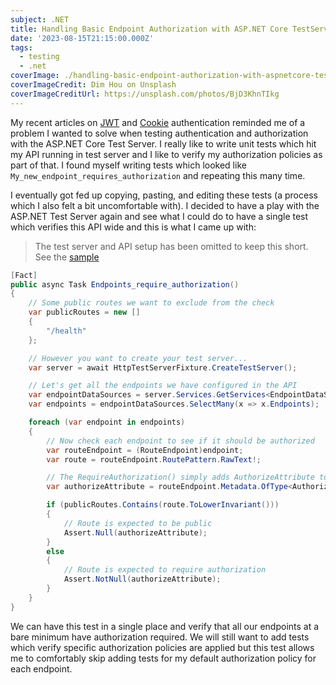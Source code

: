 ```yaml
---
subject: .NET
title: Handling Basic Endpoint Authorization with ASP.NET Core TestServer
date: '2023-08-15T21:15:00.000Z'
tags:
  - testing
  - .net
coverImage: ./handling-basic-endpoint-authorization-with-aspnetcore-testserver.jpg
coverImageCredit: Dim Hou on Unsplash
coverImageCreditUrl: https://unsplash.com/photos/BjD3KhnTIkg
---
```


My recent articles on [JWT](handling-jwt-authentication-with-aspnetcore-testserver/) and
[Cookie](handling-cookie-authentication-with-aspnetcore-testserver/) authentication reminded me of a problem I
wanted to solve when testing authentication and authorization with the ASP.NET Core Test Server.
I really like to write unit tests which hit my API running in test server and I like to verify
my authorization policies as part of that. I found myself writing tests which looked like
`My_new_endpoint_requires_authorization` and repeating this many time.

I eventually got fed up copying, pasting, and editing these tests (a process which I also
felt a bit uncomfortable with). I decided to have a play with the ASP.NET Test Server again and
see what I could do to have a single test which verifies this API wide and this is what I came up
with:

> The test server and API setup has been omitted to keep this short. See the [sample](https://github.com/jasonmitchell/dotnet-testserver-auth)

```csharp
[Fact]
public async Task Endpoints_require_authorization()
{
    // Some public routes we want to exclude from the check
    var publicRoutes = new []
    {
        "/health"
    };

    // However you want to create your test server...
    var server = await HttpTestServerFixture.CreateTestServer();

    // Let's get all the endpoints we have configured in the API
    var endpointDataSources = server.Services.GetServices<EndpointDataSource>();
    var endpoints = endpointDataSources.SelectMany(x => x.Endpoints);

    foreach (var endpoint in endpoints)
    {
        // Now check each endpoint to see if it should be authorized
        var routeEndpoint = (RouteEndpoint)endpoint;
        var route = routeEndpoint.RoutePattern.RawText!;

        // The RequireAuthorization() simply adds AuthorizeAttribute to the endpoint metadata
        var authorizeAttribute = routeEndpoint.Metadata.OfType<AuthorizeAttribute>().FirstOrDefault();

        if (publicRoutes.Contains(route.ToLowerInvariant()))
        {
            // Route is expected to be public
            Assert.Null(authorizeAttribute);
        }
        else
        {
            // Route is expected to require authorization
            Assert.NotNull(authorizeAttribute);
        }
    }
}
```

We can have this test in a single place and verify that all our endpoints at a bare minimum have
authorization required. We will still want to add tests which verify specific authorization policies
are applied but this test allows me to comfortably skip adding tests for my default authorization
policy for each endpoint.